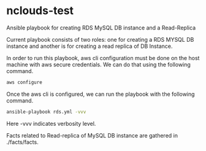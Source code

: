 # nclouds-test
Ansible playbook for creating RDS MySQL DB instance and a Read-Replica

Current playbook consists of two roles: one for creating a RDS MYSQL DB instance and another is for creating a read replica of DB Instance. 

In order to run this playbook, aws cli configuration must be done on the host machine with aws secure credentials. We can do that using the following command.

``` bash
aws configure
```

Once the aws cli is configured, we can run the playbook with the following command.

``` bash
ansible-playbook rds.yml -vvv
```
Here -vvv indicates verbosity level. 

Facts related to Read-replica of MySQL DB instance are gathered in ./facts/facts.
